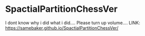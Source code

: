 # SpactialPartitionChessVer
I dont know why i did what i did....
Please turn up volume....
LINK: https://samebaker.github.io/SpactialPartitionChessVer/
